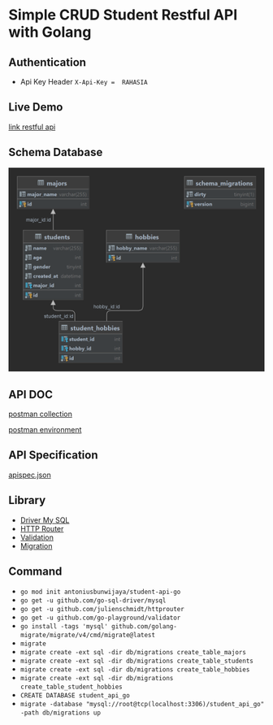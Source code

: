 # Simple CRUD Student Restful API with Golang

## Authentication 
- Api Key Header 
`X-Api-Key =  RAHASIA`

## Live Demo
[link restful api]()

## Schema Database 
![schema-database.png](schema-database.png)

## API DOC
[postman collection]()

[postman environment]()
## API Specification
[apispec.json](apispec.json)

## Library
- [Driver My SQL](https://github.com/go-sql-driver/mysql)
- [HTTP Router](https://github.com/julienschmidt/httprouter)
- [Validation](https://github.com/go-playground/validator)
- [Migration](https://github.com/golang-migrate/migrate)
## Command
- `go mod init antoniusbunwijaya/student-api-go`
- `go get -u github.com/go-sql-driver/mysql`
- `go get -u github.com/julienschmidt/httprouter`
- `go get -u github.com/go-playground/validator`
- `go install -tags 'mysql' github.com/golang-migrate/migrate/v4/cmd/migrate@latest`
- `migrate`
- `migrate create -ext sql -dir db/migrations create_table_majors`
- `migrate create -ext sql -dir db/migrations create_table_students`
- `migrate create -ext sql -dir db/migrations create_table_hobbies`
- `migrate create -ext sql -dir db/migrations create_table_student_hobbies`
- `CREATE DATABASE student_api_go`
- `migrate -database "mysql://root@tcp(localhost:3306)/student_api_go" -path db/migrations up`

